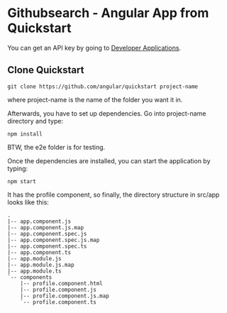 # Githubsearch - Angular App from Quickstart

You can get an API key by going to [Developer Applications](https://github.com/settings/developers).


## Clone Quickstart
```
git clone https://github.com/angular/quickstart project-name
```
where project-name is the name of the folder you want it in.

Afterwards, you have to set up dependencies.  Go into project-name directory and type:
```
npm install
```
BTW, the e2e folder is for testing.

Once the dependencies are installed, you can start the application by typing:
```
npm start
```
It has the profile component, so finally, the directory structure in src/app looks like this:
```
.
|-- app.component.js
|-- app.component.js.map
|-- app.component.spec.js
|-- app.component.spec.js.map
|-- app.component.spec.ts
|-- app.component.ts
|-- app.module.js
|-- app.module.js.map
|-- app.module.ts
`-- components
    |-- profile.component.html
    |-- profile.component.js
    |-- profile.component.js.map
    `-- profile.component.ts

```
